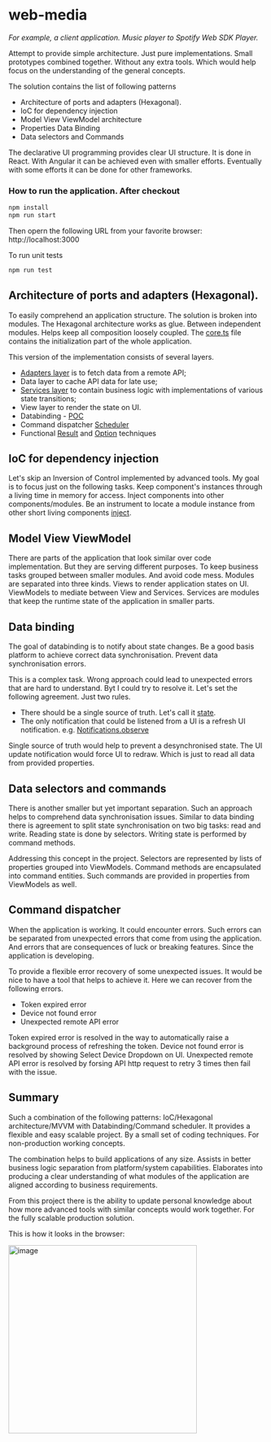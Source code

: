 # web-media
_For example, a client application. Music player to Spotify Web SDK Player._

Attempt to provide simple architecture. Just pure implementations. Small prototypes combined together. Without any extra tools.
Which would help focus on the understanding of the general concepts.

The solution contains the list of following patterns
- Architecture of ports and adapters (Hexagonal).
- IoC for dependency injection
- Model View ViewModel architecture
- Properties Data Binding
- Data selectors and Commands

The declarative UI programming provides clear UI structure. It is done in React. With Angular it can be achieved even with smaller efforts.
Eventually with some efforts it can be done for other frameworks.

### How to run the application. After checkout
```sh
npm install
npm run start
```
Then opern the following URL from your favorite browser: http://localhost:3000

To run unit tests
```sh
npm run test
```

## Architecture of ports and adapters (Hexagonal).
To easily comprehend an application structure. The solution is broken into modules. The Hexagonal architecture works as glue.
Between independent modules. Helps keep all composition loosely coupled. The [core.ts](src/app/core.ts) file contains the initialization part of the whole application.

This version of the implementation consists of several layers.

- [Adapters layer](src/app/adapter/spotify.ts#:~:text=SpotifyAdapter) is to fetch data from a remote API;
- Data layer to cache API data for late use;
- [Services layer](src/app/service/spotify.ts#:~:text=SpotifyService) to contain business logic with implementations of various state transitions;
- View layer to render the state on UI.
- Databinding - [POC](src/app/utils/databinding.ts#:~:text=Binding<T)
- Command dispatcher [Scheduler](src/app/utils/scheduler.ts)
- Functional [Result](src/app/utils/result.ts) and [Option](src/app/utils/option.ts) techniques

## IoC for dependency injection
Let's skip an Inversion of Control implemented by advanced tools. My goal is to focus just on the following tasks.
Keep component's instances through a living time in memory for access. Inject components into other components/modules.
Be an instrument to locate a module instance from other short living components [inject](src/app/utils/inject.ts).

## Model View ViewModel
There are parts of the application that look similar over code implementation. But they are serving different purposes.
To keep business tasks grouped between smaller modules. And avoid code mess. Modules are separated into three kinds.
Views to render application states on UI. ViewModels to mediate between View and Services. Services are modules that keep the
runtime state of the application in smaller parts.

## Data binding
The goal of databinding is to notify about state changes. Be a good basis platform to achieve correct data synchronisation.
Prevent data synchronisation errors.

This is a complex task. Wrong approach could lead to unexpected errors that are hard to understand. Byt I could try to resolve it.
Let's set the following agreement. Just two rules.

- There should be a single source of truth. Let's call it [state](src/app/utils/databinding.ts#:~:text=State<T>).
- The only notification that could be listened from a UI is a refresh UI notification. e.g. [Notifications.observe](src/app/views/homeView.ts#:~:text=Notifications.observe)

Single source of truth would help to prevent a desynchronised state.
The UI update notification would force UI to redraw. Which is just to read all data from provided properties.

## Data selectors and commands
There is another smaller but yet important separation. Such an approach helps to comprehend data synchronisation issues.
Similar to data binding there is agreement to split state synchronisation on two big tasks: read and write. Reading state
is done by selectors. Writing state is performed by command methods.

Addressing this concept in the project. Selectors are represented by lists of properties grouped into ViewModels.
Command methods are encapsulated into command entities. Such commands are provided in properties from ViewModels as well.

## Command dispatcher
When the application is working. It could encounter errors. Such errors can be separated from unexpected errors that come
from using the application. And errors that are consequences of luck or breaking features. Since the application is developing.

To provide a flexible error recovery of some unexpected issues. It would be nice to have a tool that helps to achieve it.
Here we can recover from the following errors.

- Token expired error
- Device not found error
- Unexpected remote API error

Token expired error is resolved in the way to automatically raise a background process of refreshing the token.
Device not found error is resolved by showing Select Device Dropdown on UI.
Unexpected remote API error is resolved by forsing API http request to retry 3 times then fail with the issue.

## Summary
Such a combination of the following patterns: IoC/Hexagonal architecture/MVVM with Databinding/Command scheduler.
It provides a flexible and easy scalable project. By a small set of coding techniques. For non-production working concepts.

The combination helps to build applications of any size. Assists in better business logic separation from platform/system
capabilities. Elaborates into producing a clear understanding of what modules of the application are aligned according to
business requirements.

From this project there is the ability to update personal knowledge about how more advanced tools with similar concepts
would work together. For the fully scalable production solution.

This is how it looks in the browser:

<img width="370" alt="image" src="https://user-images.githubusercontent.com/4933561/213888715-e965c81f-339b-48f7-95fb-f5af5bd3877d.png">

